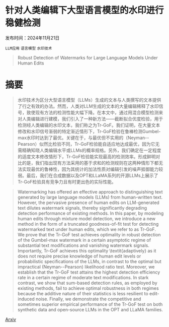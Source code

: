 # 针对人类编辑下大型语言模型的水印进行稳健检测

发布时间：2024年11月21日

`LLM应用` `语言模型` `水印技术`

> Robust Detection of Watermarks for Large Language Models Under Human Edits

# 摘要

> 水印技术为区分大型语言模型（LLMs）生成的文本与人类撰写的文本提供了行之有效的办法。然而，人类对LLM生成的文本的大量编辑稀释了水印信号，致使现有方法的检测性能大幅下降。在本文中，通过用混合模型检测来对人类编辑进行建模，我们引入了一种新方法——截断拟合优度检验，用于检测经人类编辑的水印文本，我们称之为Tr-GoF。我们证明，在大量文本修改和水印信号渐弱的特定渐近情形下，Tr-GoF检验在鲁棒检测Gumbel-max水印时达到了最优。关键在于，与最优但不实用的（Neyman--Pearson）似然比检验不同，Tr-GoF检验能自适应地达成最优，因为它无需精确知晓人类编辑水平或LLMs的概率规格。另外，我们确定在一定程度的适度文本修改情形下，Tr-GoF检验能实现最高的检测效率。形成鲜明对比的是，我们指出现有方法采用的基于求和的检测规则在这两种情形下都无法实现最优的鲁棒性，因为其统计的加法性质对编辑引发的噪声抵御能力较弱。最后，我们在合成数据以及OPT和LLaMA系列的开源LLMs上展示了Tr-GoF检验具有竞争力且有时更出色的实际性能。

> Watermarking has offered an effective approach to distinguishing text generated by large language models (LLMs) from human-written text. However, the pervasive presence of human edits on LLM-generated text dilutes watermark signals, thereby significantly degrading detection performance of existing methods. In this paper, by modeling human edits through mixture model detection, we introduce a new method in the form of a truncated goodness-of-fit test for detecting watermarked text under human edits, which we refer to as Tr-GoF. We prove that the Tr-GoF test achieves optimality in robust detection of the Gumbel-max watermark in a certain asymptotic regime of substantial text modifications and vanishing watermark signals. Importantly, Tr-GoF achieves this optimality \textit{adaptively} as it does not require precise knowledge of human edit levels or probabilistic specifications of the LLMs, in contrast to the optimal but impractical (Neyman--Pearson) likelihood ratio test. Moreover, we establish that the Tr-GoF test attains the highest detection efficiency rate in a certain regime of moderate text modifications. In stark contrast, we show that sum-based detection rules, as employed by existing methods, fail to achieve optimal robustness in both regimes because the additive nature of their statistics is less resilient to edit-induced noise. Finally, we demonstrate the competitive and sometimes superior empirical performance of the Tr-GoF test on both synthetic data and open-source LLMs in the OPT and LLaMA families.

[Arxiv](https://arxiv.org/abs/2411.13868)